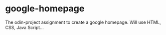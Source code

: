 # google-homepage
The odin-project assignment to create a google homepage. Will use HTML, CSS, Java Script...
